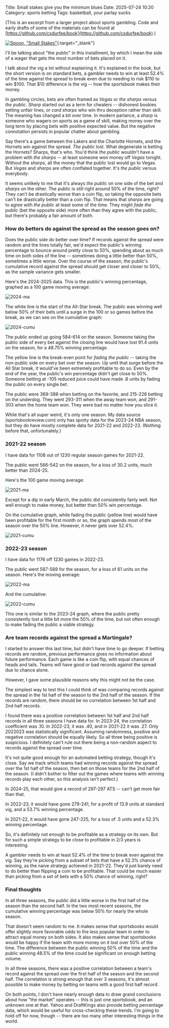 Title: Small stakes give you the minimum blues
Date: 2025-07-24 10:20
Category: sports betting
Tags: basketball, your parlay sucks

(This is an excerpt from a larger project about sports gambling. Code and early drafts of some of the materials can be found at [https://github.com/csdurfee/book](https://github.com/csdurfee/book).)

[![Spoon, "Small Stakes"](https://img.youtube.com/vi/x8nF8L5Fgzc/0.jpg)](https://www.youtube.com/watch?v=x8nF8L5Fgzc){:target="_blank"}

I'll be talking about "the public" in this installment, by which I mean the side of a wager that gets the most number of bets placed on it.

I talk about the vig a lot without explaining it. It's explained in the book, but the short version is on standard bets, a gambler needs to win at least 52.4% of the time against the spread to break even due to needing to risk $110 to win $100. That $10 difference is the vig -- how the sportsbook makes their money.

In gambling circles, bets are often framed as *Vegas* or *the sharps* versus *the public*. *Sharp* started out as a term for cheaters -- dishonest bookies setting unfair lines, or *card sharps* who win thru deception rather than skill. The meaning has changed a bit over time. In modern parlance, a *sharp* is someone who wagers on sports as a game of skill, making money over the long term by placing bets with positive expected value. But the negative connotation persists in popular chatter about gambling.

Say there's a game between the Lakers and the Charlotte Hornets, and the Hornets win against the spread. *The public* lost. What degenerate is betting the Hornets? Sharps, that's who. You'd think *the public* wouldn't have a problem with *the sharps* -- at least someone won money off *Vegas* tonight. Without the *sharps*, all the money that the public lost would go to Vegas. But *Vegas* and *sharps* are often conflated together. It's *the public* versus everybody.

It seems unlikely to me that it's always *the public* on one side of the bet and *sharps* on the other. The public is still right around 50% of the time, right? They can't be drastically worse than a coin flip, so taking the opposite bets can't be drastically better than a coin flip. That means that *sharps* are going to agree with *the public* at least some of the time. They might *fade the public* (bet the opposite side) more often than they agree with the public, but there's probably a fair amount of both.

### How do bettors do against the spread as the season goes on?

Does the public side do better over time? If records against the spread were random and the lines totally fair, we'd expect the public's winning percentage to bounce around pretty close to 50%, spending about as much time on both sides of the line -- sometimes doing a little better than 50%, sometimes a little worse. Over the course of the season, the public's cumulative record against the spread should get closer and closer to 50%, as the sample variance gets smaller.

Here's the 2024-2025 data. This is the public's winning percentage, graphed as a 100 game moving average:

![2024-ma](/img/2024-ma.png)

The white line is the start of the All-Star break. The public was winning well below 50% of their bets until a surge in the 100 or so games before the break, as we can see on the cumulative graph:

![2024-cumu](/img/2024-cumu.png)

The public ended up going 584-614 on the season. Someone taking the public side of every bet against the closing line would have lost 91.4 units on the season, for a 48.75% winning percentage.

The yellow line is the break-even point for *fading the public* -- taking the non-public side on every bet over the season. Up until that surge before the All Star break, it would've been extremely profitable to do so. Even by the end of the year, the public's win percentage didn't get close to 50%. Someone betting at -105 reduced juice could have made .8 units by fading the public on every single bet.

The public were 369-388 when betting on the favorite, and 215-226 betting on the underdog. They went 293-311 when the away team won, and 291-303 when the home team won. They were bad no matter how you slice it.

While that's all super weird, it's only one season. My data source (sportsbookreview.com) only has spotty data for the 2023-24 NBA season, but they do have mostly complete data for 2021-22 and 2022-23. (Nothing before that, unfortunately.)

### 2021-22 season
I have data for 1108 out of 1230 regular season games for 2021-22.

The public went 566-542 on the season, for a loss of 30.2 units, much better than 2024-25.

Here's the 100 game moving average:

![2021-ma](/img/2021-ma.png)

Except for a dip in early March, the public did consistently fairly well. Not well enough to make money, but better than 50% win percentage.

On the cumulative graph, while fading the public (yellow line) would have been profitable for the first month or so, the graph spends most of the season over the 50% line. However, it never gets over 52.4%.

![2021-cumu](/img/2021-cumu.png)

### 2022-23 season
I have data for 1176 off 1230 games in 2022-23.

The public went 587-589 for the season, for a loss of 61 units on the season. Here's the moving average:

![2022-ma](/img/2022-ma.png)

And the cumulative:

![2022-cumu](/img/2022-cumu.png)

This one is similar to the 2023-24 graph, where the public pretty consistently lost a little bit more the 50% of the time, but not often enough to make fading the public a viable strategy.

### Are team records against the spread a Martingale?
I started to answer this last time, but didn't have time to go deeper. If betting records are random, previous performance gives no information about future performance. Each game is like a coin flip, with equal chances of heads and tails. Teams will have good or bad records against the spread due to chance alone.

However, I gave some plausible reasons why this might not be the case.

The simplest way to test this I could think of was comparing records against the spread in the 1st half of the season to the 2nd half of the season. If the records are random, there should be no correlation between 1st half and 2nd half records.

I found there was a positive correlation between 1st half and 2nd half records in all three seasons I have data for. In 2023-24, the correlation coefficient was .10. In 2022-23, it was .40, and in 2021-22 it was .27. Only 2022023 was statistically significant. Assuming randomness, positive and negative correlation should be equally likely. So all three being positive is suspicious. I definitely can't rule out there being a non-random aspect to records against the spread over time.

It's not quite good enough for an automated betting strategy, though it's close. Say we track which teams had winning records against the spread over the 1st half of the season, then bet on those teams for the 2nd half of the season. (I didn't bother to filter out the games where teams with winning records play each other, so this analysis isn't perfect.)

In 2024-25, that would give a record of 297-297 ATS -- can't get more fair than that.

In 2022-23, it would have gone 279-241, for a profit of 13.9 units at standard vig, and a 53.7% winning percentage.

In 2021-22, it would have gone 247-225, for a loss of .5 units and a 52.3% winning percentage.

So, it's definitely not enough to be profitable as a strategy on its own. But for such a simple strategy to be close to profitable in 2/3 years is interesting. 

A gambler needs to win at least 52.4% of the time to break even against the vig. Say they're  picking from a subset of bets that have a 52.3% chance of winning, as the naive strategy achieved in 2021-22. They'd just barely need to do better than flipping a coin to be profitable. That could be much easier than picking from a set of bets with a 50% chance of winning, right?


### Final thoughts

In all three seasons, the public did a little worse in the first half of the season than the second half. In the two most recent seasons, the cumulative winning percentage was below 50% for nearly the whole season.

That doesn't seem random to me. It makes sense that sportsbooks would offer slightly more favorable odds to the less popular team in order to attract equal money on both sides. It also makes sense that sportsbooks would be happy if the team with more money on it lost over 50% of the time. The difference between the public winning 50% of the time and the public winning 48.5% of the time could be significant on enough betting volume.

In all three seasons, there was a positive correlation between a team's record against the spread over the first half of the season and the second half. The correlation is strong enough that over 3 seasons, it's almost possible to make money by betting on teams with a good first half record.

On both points, I don't have nearly enough data to draw grand conclusions about how "the market" operates -- this is just one sportsbook, and an unknown one at that. Yahoo and DraftKings also provide betting percentage data, which would be useful for cross-checking these trends. I'm going to hold off for now, though -- there are too many other interesting things in the world.